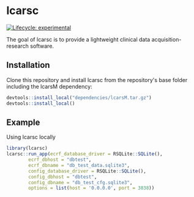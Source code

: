 
<!-- README.md is generated from README.Rmd. Please edit that file -->

# lcarsc

<!-- badges: start -->

[![Lifecycle:
experimental](https://img.shields.io/badge/lifecycle-experimental-orange.svg)](https://lifecycle.r-lib.org/articles/stages.html#experimental)
<!-- badges: end -->

The goal of lcarsc is to provide a lightweight clinical data
acquisition-research software.

## Installation

Clone this repository and install lcarsc from the repository's base folder including the lcarsM dependency:

``` r
devtools::install_local("dependencies/lcarsM.tar.gz")
devtools::install_local()
```

## Example

Using lcarsc locally

``` r
library(lcarsc)
lcarsc::run_app(ecrf_database_driver = RSQLite::SQLite(),
        ecrf_dbhost = "dbtest",
        ecrf_dbname = "db_test_data.sqlite3",
        config_database_driver = RSQLite::SQLite(),
        config_dbhost = "dbtest",
        config_dbname = "db_test_cfg.sqlite3",
        options = list(host = '0.0.0.0', port = 3838))
```
